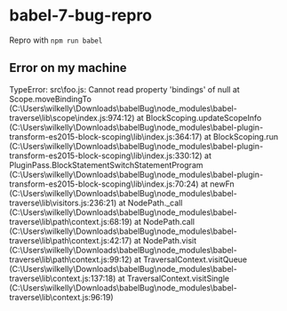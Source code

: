 # babel-7-bug-repro

Repro with `npm run babel`

## Error on my machine

TypeError: src\foo.js: Cannot read property 'bindings' of null
    at Scope.moveBindingTo (C:\Users\wilkelly\Downloads\babelBug\node_modules\babel-traverse\lib\scope\index.js:974:12)
    at BlockScoping.updateScopeInfo (C:\Users\wilkelly\Downloads\babelBug\node_modules\babel-plugin-transform-es2015-block-scoping\lib\index.js:364:17)
    at BlockScoping.run (C:\Users\wilkelly\Downloads\babelBug\node_modules\babel-plugin-transform-es2015-block-scoping\lib\index.js:330:12)
    at PluginPass.BlockStatementSwitchStatementProgram (C:\Users\wilkelly\Downloads\babelBug\node_modules\babel-plugin-transform-es2015-block-scoping\lib\index.js:70:24)
    at newFn (C:\Users\wilkelly\Downloads\babelBug\node_modules\babel-traverse\lib\visitors.js:236:21)
    at NodePath._call (C:\Users\wilkelly\Downloads\babelBug\node_modules\babel-traverse\lib\path\context.js:68:19)
    at NodePath.call (C:\Users\wilkelly\Downloads\babelBug\node_modules\babel-traverse\lib\path\context.js:42:17)
    at NodePath.visit (C:\Users\wilkelly\Downloads\babelBug\node_modules\babel-traverse\lib\path\context.js:99:12)
    at TraversalContext.visitQueue (C:\Users\wilkelly\Downloads\babelBug\node_modules\babel-traverse\lib\context.js:137:18)
    at TraversalContext.visitSingle (C:\Users\wilkelly\Downloads\babelBug\node_modules\babel-traverse\lib\context.js:96:19)
